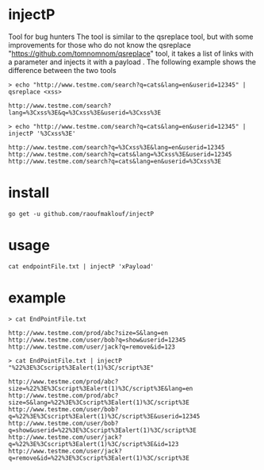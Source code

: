 # injectP
Tool for bug hunters The tool is similar to the qsreplace tool, but with some improvements for those who do not know the qsreplace "https://github.com/tomnomnom/qsreplace" tool, it takes a list of links with a parameter and injects it with a payload .
The following example shows the difference between the two tools

```
> echo "http://www.testme.com/search?q=cats&lang=en&userid=12345" | qsreplace <xss>

http://www.testme.com/search?lang=%3Cxss%3E&q=%3Cxss%3E&userid=%3Cxss%3E
```

```
> echo "http://www.testme.com/search?q=cats&lang=en&userid=12345" | injectP '%3Cxss%3E'

http://www.testme.com/search?q=%3Cxss%3E&lang=en&userid=12345
http://www.testme.com/search?q=cats&lang=%3Cxss%3E&userid=12345
http://www.testme.com/search?q=cats&lang=en&userid=%3Cxss%3E

```

# install 

`go get -u github.com/raoufmaklouf/injectP`

# usage
`cat endpointFile.txt | injectP 'xPayload'`

# example

```
> cat EndPointFile.txt

http://www.testme.com/prod/abc?size=S&lang=en
http://www.testme.com/user/bob?q=show&userid=12345
http://www.testme.com/user/jack?q=remove&id=123
```
```
> cat EndPointFile.txt | injectP "%22%3E%3Cscript%3Ealert(1)%3C/script%3E"

http://www.testme.com/prod/abc?size=%22%3E%3Cscript%3Ealert(1)%3C/script%3E&lang=en
http://www.testme.com/prod/abc?size=S&lang=%22%3E%3Cscript%3Ealert(1)%3C/script%3E
http://www.testme.com/user/bob?q=%22%3E%3Cscript%3Ealert(1)%3C/script%3E&userid=12345
http://www.testme.com/user/bob?q=show&userid=%22%3E%3Cscript%3Ealert(1)%3C/script%3E
http://www.testme.com/user/jack?q=%22%3E%3Cscript%3Ealert(1)%3C/script%3E&id=123
http://www.testme.com/user/jack?q=remove&id=%22%3E%3Cscript%3Ealert(1)%3C/script%3E

```
